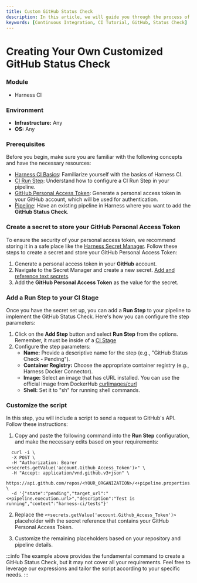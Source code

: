 ```yaml
---
title: Custom GitHub Status Check
description: In this article, we will guide you through the process of creating your own customized GitHub Status Check using our Harness CI module. By following these steps, you'll be able to integrate a GitHub Status Check into your CI pipeline and enhance your development workflow.
keywords: [Continuous Integration, CI Tutorial, GitHub, Status Check]
---
```


# Creating Your Own Customized GitHub Status Check

### Module

- Harness CI

### Environment

- **Infrastructure:** Any
- **OS:** Any

### Prerequisites

Before you begin, make sure you are familiar with the following concepts and have the necessary resources:

* [Harness CI Basics](/docs/continuous-integration/get-started/key-concepts): Familiarize yourself with the basics of Harness CI.
* [CI Run Step](/docs/continuous-integration/use-ci/run-ci-scripts/run-step-settings): Understand how to configure a CI Run Step in your pipeline.
* [GitHub Personal Access Token](https://docs.github.com/en/authentication/keeping-your-account-and-data-secure/managing-your-personal-access-tokens): Generate a personal access token in your GitHub account, which will be used for authentication.
* [Pipeline](/docs/platform/Pipelines/harness-yaml-quickstart): Have an existing pipeline in Harness where you want to add the **GitHub Status Check**.

### Create a secret to store your GitHub Personal Access Token

To ensure the security of your personal access token, we recommend storing it in a safe place like the [Harness Secret Manager](/docs/platform/secrets/secrets-management/harness-secret-manager-overview). Follow these steps to create a secret and store your GitHub Personal Access Token:

1. Generate a personal access token in your **GitHub** account.
2. Navigate to the  Secret Manager and create a new secret. [Add and reference text secrets](/docs/platform/secrets/add-use-text-secrets).
3. Add the **GitHub Personal Access Token** as the value for the secret.

### Add a Run Step to your CI Stage

Once you have the secret set up, you can add a **Run Step** to your pipeline to implement the GitHub Status Check. Here's how you can configure the step parameters:

1. Click on the **Add Step** button and select **Run Step** from the options. Remember, it must be inside of a [CI Stage](/docs/continuous-integration/use-ci/set-up-build-infrastructure/ci-stage-settings)
2. Configure the step parameters:
    - **Name:** Provide a descriptive name for the step (e.g., "GitHub Status Check - Pending").
    - **Container Registry:** Choose the appropriate container registry (e.g., Harness Docker Connector).
    - **Image:** Select an image that has cURL installed. You can use the official image from DockerHub [curlimages/curl](https://hub.docker.com/r/curlimages/curl)
    - **Shell:** Set it to "sh" for running shell commands.

### Customize the script

In this step, you will include a script to send a request to GitHub's API. Follow these instructions:

1. Copy and paste the following command into the **Run Step** configuration, and make the necessary edits based on your requirements:

```shell
  curl -i \
  -X POST \
  -H "Authorization: Bearer <+secrets.getValue('account.Github_Access_Token')>" \
  -H "Accept: application/vnd.github.v3+json" \
  https://api.github.com/repos/<YOUR_ORGANIZATION>/<+pipeline.properties.ci.codebase.repoName>/statuses/<+codebase.commitSha> \
  -d '{"state":"pending","target_url":"<+pipeline.execution.url>","description":"Test is running","context":"harness-ci/tests"}'
```

2. Replace the ```<+secrets.getValue('account.Github_Access_Token')>``` placeholder with the secret reference that contains your GitHub Personal Access Token.

3. Customize the remaining placeholders based on your repository and pipeline details.

:::info
The example above provides the fundamental command to create a GitHub Status Check, but it may not cover all your requirements. Feel free to leverage our expressions and tailor the script according to your specific needs.
:::
